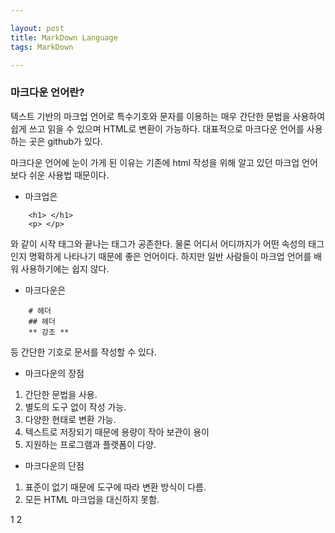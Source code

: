 ```yaml
---

layout: post
title: MarkDown Language
tags: MarkDown

---
```


### 마크다운 언어란?
텍스트 기반의 마크업 언어로 특수기호와 문자를 이용하는 매우 간단한 문법을 사용하여 쉽게 쓰고 읽을 수 있으며 HTML로 변환이 가능하다. 대표적으로 마크다운 언어를 사용하는 곳은 github가 있다.

  마크다운 언어에 눈이 가게 된 이유는 기존에 html 작성을 위해 알고 있던 마크업 언어보다 쉬운 사용법 때문이다.

* 마크업은
```
	<h1> </h1>
	<p> </p>
```
 와 같이 시작 태그와 끝나는 태그가 공존한다. 물론 어디서 어디까지가 어떤 속성의 태그인지 명확하게 나타나기 때문에 좋은 언어이다. 하지만 일반 사람들이 마크업 언어를 배워 사용하기에는 쉽지 않다.

* 마크다운은
```
    # 헤더
    ## 헤더
    ** 강조 **
```
 등 간단한 기호로 문서를 작성할 수 있다.

* 마크다운의 장점
 1. 간단한 문법을 사용.
 2. 별도의 도구 없이 작성 가능.
 3. 다양한 현태로 변환 가능.
 4. 텍스트로 저장되기 때문에 용량이 작아 보관이 용이
 5. 지원하는 프로그램과 플랫폼이 다양.

* 마크다운의 단점
 1. 표준이 없기 때문에 도구에 따라 변환 방식이 다름.
 2. 모든 HTML 마크업을 대신하지 못함.

1
2




